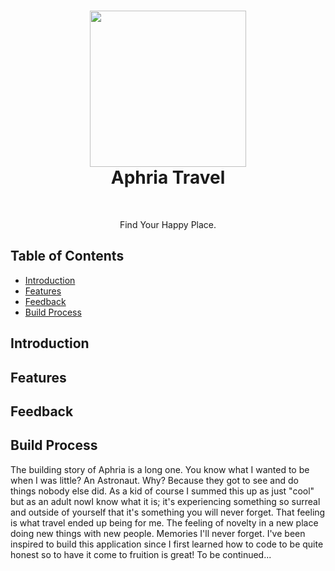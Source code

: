 
<h1 align="center"><img align="center" width="250" height="250" src='https://user-images.githubusercontent.com/71289948/223522780-61db3143-3773-4e78-8243-076c40070913.JPG'></img>
<div>Aphria Travel</div></h1> <br>
<p align="center">
  <a href="https://gitpoint.co/">

  </a>
</p>

<p align="center">
  Find Your Happy Place.
</p>


<!-- START doctoc generated TOC please keep comment here to allow auto update -->
<!-- DON'T EDIT THIS SECTION, INSTEAD RE-RUN doctoc TO UPDATE -->
## Table of Contents

- [Introduction](#introduction)
- [Features](#features)
- [Feedback](#feedback)
- [Build Process](#build-process)

<!-- END doctoc generated TOC please keep comment here to allow auto update -->

## Introduction



## Features


## Feedback


## Build Process
The building story of Aphria is a long one. You know what I wanted to be when I was little? An Astronaut. Why? Because they got to see and do things nobody else did. As a kid of course I summed this up as just "cool" but as an adult nowI know what it is; it's experiencing something so surreal and outside of yourself that it's something you will never forget. That feeling is what travel ended up being for me. The feeling of novelty in a new place doing new things with new people. Memories I'll never forget. I've been inspired to build this application since I first learned how to code to be quite honest so to have it come to fruition is great! To be continued...


<!-- **Development Keys**: You will need a CLIENT_ID and CLIENT_SECRET to put in the env files from amadeus.com -->

